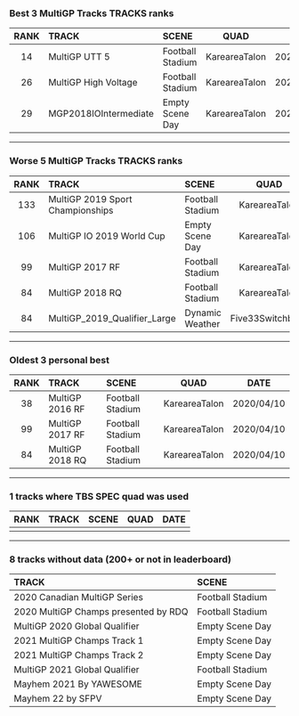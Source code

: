 ### Best 3 MultiGP Tracks TRACKS ranks
|RANK|TRACK|SCENE|QUAD|DATE|
|:---:|:---|:---|:---:|:---:|
|14|MultiGP UTT 5|Football Stadium|KareareaTalon|2020/04/13|
|26|MultiGP High Voltage|Football Stadium|KareareaTalon|2020/04/12|
|29|MGP2018IOIntermediate|Empty Scene Day|KareareaTalon|2020/07/31|
---
### Worse 5 MultiGP Tracks TRACKS ranks
|RANK|TRACK|SCENE|QUAD|DATE|
|:---:|:---|:---|:---:|:---:|
|133|MultiGP 2019 Sport Championships|Football Stadium|KareareaTalon|2020/04/12|
|106|MultiGP IO 2019 World Cup|Empty Scene Day|KareareaTalon|2020/08/04|
|99|MultiGP 2017 RF|Football Stadium|KareareaTalon|2020/04/10|
|84|MultiGP 2018 RQ|Football Stadium|KareareaTalon|2020/04/10|
|84|MultiGP_2019_Qualifier_Large|Dynamic Weather|Five33Switchback|2020/10/07|
---
### Oldest 3 personal best
|RANK|TRACK|SCENE|QUAD|DATE|
|:---:|:---|:---|:---:|:---:|
|38|MultiGP 2016 RF|Football Stadium|KareareaTalon|2020/04/10|
|99|MultiGP 2017 RF|Football Stadium|KareareaTalon|2020/04/10|
|84|MultiGP 2018 RQ|Football Stadium|KareareaTalon|2020/04/10|
---
### 1 tracks where TBS SPEC quad was used
|RANK|TRACK|SCENE|QUAD|DATE|
|:---:|:---|:---|:---:|:---:|
||||||
---
### 8 tracks without data (200+ or not in leaderboard)
|TRACK|SCENE|
|:---|:---|
|2020 Canadian MultiGP Series|Football Stadium|
|2020 MultiGP Champs presented by RDQ|Football Stadium|
|MultiGP 2020 Global Qualifier|Empty Scene Day|
|2021 MultiGP Champs Track 1|Empty Scene Day|
|2021 MultiGP Champs Track 2|Empty Scene Day|
|MultiGP 2021 Global Qualifier|Football Stadium|
|Mayhem 2021 By YAWESOME|Empty Scene Day|
|Mayhem 22 by SFPV|Empty Scene Day|
